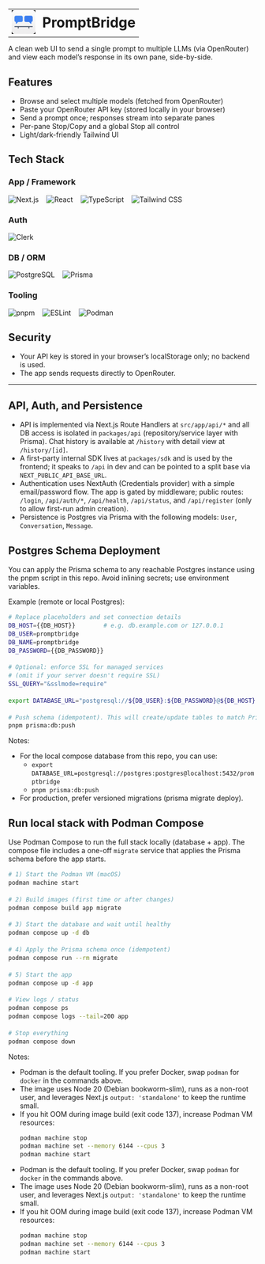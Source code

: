 <table>
  <tr>
    <td><img src="public/logo.webp" alt="PromptBridge Logo" height="48" /></td>
    <td><h1 style="margin:0;">PromptBridge</h1></td>
  </tr>
</table>

A clean web UI to send a single prompt to multiple LLMs (via OpenRouter) and view each model’s response in its own pane, side-by-side.

## Features

- Browse and select multiple models (fetched from OpenRouter)
- Paste your OpenRouter API key (stored locally in your browser)
- Send a prompt once; responses stream into separate panes
- Per-pane Stop/Copy and a global Stop all control
- Light/dark-friendly Tailwind UI

## Tech Stack

### App / Framework

<img src="https://cdn.simpleicons.org/nextdotjs/000000" alt="Next.js" height="34" />
&nbsp;&nbsp;
<img src="https://cdn.simpleicons.org/react/61DAFB" alt="React" height="34" />
&nbsp;&nbsp;
<img src="https://cdn.simpleicons.org/typescript/3178C6" alt="TypeScript" height="34" />
&nbsp;&nbsp;
<img src="https://cdn.simpleicons.org/tailwindcss/06B6D4" alt="Tailwind CSS" height="34" />

### Auth

<img src="https://cdn.simpleicons.org/clerk/000000" alt="Clerk" height="34" />

### DB / ORM

<img src="https://cdn.simpleicons.org/postgresql/4169E1" alt="PostgreSQL" height="34" />
&nbsp;&nbsp;
<img src="https://cdn.simpleicons.org/prisma/2D3748" alt="Prisma" height="34" />

### Tooling

<img src="https://cdn.simpleicons.org/pnpm/F69220" alt="pnpm" height="34" />
&nbsp;&nbsp;
<img src="https://cdn.simpleicons.org/eslint/4B32C3" alt="ESLint" height="34" />
&nbsp;&nbsp;
<img src="https://cdn.simpleicons.org/podman/892CA0" alt="Podman" height="34" />

## Security
- Your API key is stored in your browser’s localStorage only; no backend is used.
- The app sends requests directly to OpenRouter.

---

## API, Auth, and Persistence

- API is implemented via Next.js Route Handlers at `src/app/api/*` and all DB access is isolated in `packages/api` (repository/service layer with Prisma). Chat history is available at `/history` with detail view at `/history/[id]`.
- A first-party internal SDK lives at `packages/sdk` and is used by the frontend; it speaks to `/api` in dev and can be pointed to a split base via `NEXT_PUBLIC_API_BASE_URL`.
- Authentication uses NextAuth (Credentials provider) with a simple email/password flow. The app is gated by middleware; public routes: `/login`, `/api/auth/*`, `/api/health`, `/api/status`, and `/api/register` (only to allow first-run admin creation).
- Persistence is Postgres via Prisma with the following models: `User`, `Conversation`, `Message`.


## Postgres Schema Deployment
You can apply the Prisma schema to any reachable Postgres instance using the pnpm script in this repo. Avoid inlining secrets; use environment variables.

Example (remote or local Postgres):

```bash
# Replace placeholders and set connection details
DB_HOST={{DB_HOST}}        # e.g. db.example.com or 127.0.0.1
DB_USER=promptbridge
DB_NAME=promptbridge
DB_PASSWORD={{DB_PASSWORD}}

# Optional: enforce SSL for managed services
# (omit if your server doesn't require SSL)
SSL_QUERY="&sslmode=require"

export DATABASE_URL="postgresql://${DB_USER}:${DB_PASSWORD}@${DB_HOST}:5432/${DB_NAME}?schema=public${SSL_QUERY}"

# Push schema (idempotent). This will create/update tables to match Prisma models.
pnpm prisma:db:push
```

Notes:
- For the local compose database from this repo, you can use:
  - `export DATABASE_URL=postgresql://postgres:postgres@localhost:5432/promptbridge`
  - `pnpm prisma:db:push`
- For production, prefer versioned migrations (prisma migrate deploy).

## Run local stack with Podman Compose

Use Podman Compose to run the full stack locally (database + app). The compose file includes a one-off `migrate` service that applies the Prisma schema before the app starts.

```bash
# 1) Start the Podman VM (macOS)
podman machine start

# 2) Build images (first time or after changes)
podman compose build app migrate

# 3) Start the database and wait until healthy
podman compose up -d db

# 4) Apply the Prisma schema once (idempotent)
podman compose run --rm migrate

# 5) Start the app
podman compose up -d app

# View logs / status
podman compose ps
podman compose logs --tail=200 app

# Stop everything
podman compose down
```

Notes:
- Podman is the default tooling. If you prefer Docker, swap `podman` for `docker` in the commands above.
- The image uses Node 20 (Debian bookworm-slim), runs as a non-root user, and leverages Next.js `output: 'standalone'` to keep the runtime small.
- If you hit OOM during image build (exit code 137), increase Podman VM resources:
  ```bash
  podman machine stop
  podman machine set --memory 6144 --cpus 3
  podman machine start
  ```
- Podman is the default tooling. If you prefer Docker, swap `podman` for `docker` in the commands above.
- The image uses Node 20 (Debian bookworm-slim), runs as a non-root user, and leverages Next.js `output: 'standalone'` to keep the runtime small.
- If you hit OOM during image build (exit code 137), increase Podman VM resources:
  ```bash
  podman machine stop
  podman machine set --memory 6144 --cpus 3
  podman machine start
  ```
